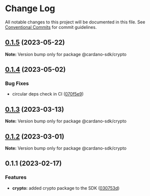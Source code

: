 # Change Log

All notable changes to this project will be documented in this file.
See [Conventional Commits](https://conventionalcommits.org) for commit guidelines.

## [0.1.5](https://github.com/input-output-hk/cardano-js-sdk/compare/@cardano-sdk/crypto@0.1.4...@cardano-sdk/crypto@0.1.5) (2023-05-22)

**Note:** Version bump only for package @cardano-sdk/crypto

## [0.1.4](https://github.com/input-output-hk/cardano-js-sdk/compare/@cardano-sdk/crypto@0.1.3...@cardano-sdk/crypto@0.1.4) (2023-05-02)

### Bug Fixes

- circular deps check in CI ([070f5e9](https://github.com/input-output-hk/cardano-js-sdk/commit/070f5e9f199c8a3b823f80aa98b35a4df7dbe532))

## [0.1.3](https://github.com/input-output-hk/cardano-js-sdk/compare/@cardano-sdk/crypto@0.1.2...@cardano-sdk/crypto@0.1.3) (2023-03-13)

**Note:** Version bump only for package @cardano-sdk/crypto

## [0.1.2](https://github.com/input-output-hk/cardano-js-sdk/compare/@cardano-sdk/crypto@0.1.1...@cardano-sdk/crypto@0.1.2) (2023-03-01)

**Note:** Version bump only for package @cardano-sdk/crypto

## 0.1.1 (2023-02-17)

### Features

- **crypto:** added crypto package to the SDK ([030753d](https://github.com/input-output-hk/cardano-js-sdk/commit/030753d9f62b984b2d31f2e7e793b3929137d314))
